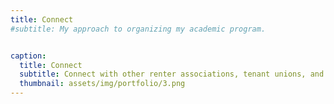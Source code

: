 ```yaml
---
title: Connect
#subtitle: My approach to organizing my academic program.


caption:
  title: Connect
  subtitle: Connect with other renter associations, tenant unions, and other ogranizations working toward housing justice.
  thumbnail: assets/img/portfolio/3.png
---
```


